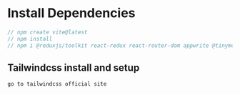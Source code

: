 # Install Dependencies

```javascript
// npm create vite@latest
// npm install
// npm i @reduxjs/toolkit react-redux react-router-dom appwrite @tinymce/tinymce-react html-react-parser react-hook-form
```

## Tailwindcss install and setup 

``` javascript
go to tailwindcss official site
```
